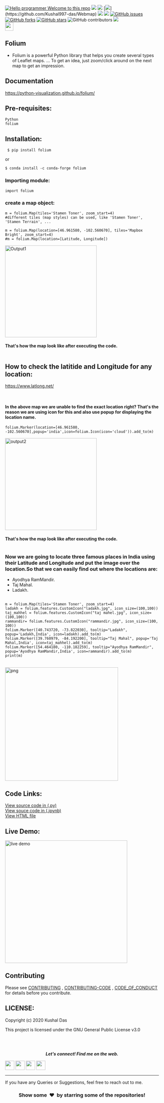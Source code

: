 [![Hello programmer Welcome to this repo](https://img.shields.io/badge/Hello!-Welcometothisrepo-brightgreen.svg?style=flat&logo=github)](https://github.com/kushal997-das)
![](https://img.shields.io/badge/Programming_Language-Python-blue.svg)
![](https://img.shields.io/badge/Status-Complete-green.svg)
[![](https://img.shields.io/github/license/Kushal997-das/Webmap.svg?)](https://github.com/Kushal997-das/Webmap)
[![](https://img.shields.io/github/languages/code-size/kushal997-das/Webmap.svg?style=plastic)](https://github.com/kushal997-das/Webmap)
[![](https://img.shields.io/github/languages/top/kushal997-das/Webmap.svg?style=plastic)](https://github.com/kushal997-das/Webmap)
[![GitHub issues](https://img.shields.io/github/issues/kushal997-das/Webmap.svg)](https://github.com/kushal997-das/Webmap/issues) [![GitHub forks](https://img.shields.io/github/forks/kushal997-das/Webmap.svg)](https://github.com/kushal997-das/Webmap/network) [![GitHub stars](https://img.shields.io/github/stars/Kushal997-das/Webmap.svg)](https://github.com/kushal997-das/Webmap/stargazers)
![GitHub contributors](https://img.shields.io/github/contributors/Kushal997-das/Webmap)
[![](https://mybinder.org/badge_logo.svg)](https://mybinder.org/v2/gh/python-visualization/folium/master?filepath=examples)
<br>
<img height="27" src="https://img.shields.io/badge/Webmap-pink.svg?&style=for-the-badge&logo=The&logoColor=red" />

Folium
-------
- Folium is a powerful Python library that helps you create several types of Leaflet maps. ... To get an idea, just zoom/click around on the next map to get an impression.

Documentation
----------------
https://python-visualization.github.io/folium/

Pre-requisites:
--------------
    Python
    folium
Installation:
------------

     $ pip install folium

or

    $ conda install -c conda-forge folium

### Importing module:
```python3
import folium
```
### create a map object:
```python3
m = folium.Map(tiles='Stamen Toner', zoom_start=4)
#different tiles (map styles) can be used, like 'Stamen Toner', 'Stamen Terrain', ...
```
```python3
m = folium.Map(location=[46.961580, -102.560670], tiles='Mapbox Bright', zoom_start=4)
#m = folium.Map(location=[Latitude, Longitude])
```

<img align="Center" alt="Output1"  width="300px" src="https://user-images.githubusercontent.com/61356005/208805554-2b0adde7-bc3f-4e65-9929-fbd7bd3a6cff.png" />



#### That's how the map look like after executing the code.<br><br>


How to check the latitide and Longitude for any location:
---------------------------------------------------------
https://www.latlong.net/

<br>

#### In the above map we are unable to find the exact location right? That's the reason we are using icon for this and also use popup for displaying the location name.<br>

```python3
folium.Marker(location=[46.961580, -102.560670],popup='india',icon=folium.Icon(icon='cloud')).add_to(m)
```

<img align='center' alt='output2' width='300px' src="https://user-images.githubusercontent.com/61356005/208805688-c39d12a9-f9ca-4386-a686-ab617a907af5.png"/>



#### That's how the map look like after executing the code. <br><br>


### Now we are going to locate three famous places in India using their Latitude and Longitude and put the image over the location.So that we can easily find out where the locations are:
- Ayodhya RamMandir.
- Taj Mahal.
- Ladakh.
<br><br>


```python3
m = folium.Map(tiles='Stamen Toner', zoom_start=4)
ladakh = folium.features.CustomIcon("ladakh.jpg", icon_size=(100,100))
taj_mahhel = folium.features.CustomIcon("taj mahel.jpg", icon_size=(100,100))
rammandir= folium.features.CustomIcon("rammandir.jpg", icon_size=(100, 100))
folium.Marker([40.743720, -73.822030], tooltip="Ladakh", popup='Ladakh,India', icon=ladakh).add_to(m)
folium.Marker([39.760979, -84.192200], tooltip="Taj Mahal", popup='Taj Mahal,India', icon=taj_mahhel).add_to(m)
folium.Marker([54.464180, -110.182259], tooltip="Ayodhya RamMandir", popup='Ayodhya RamMandir,India', icon=rammandir).add_to(m)
print(m)
```
<br>
<img align='center' alt='png' width='370px' src="https://user-images.githubusercontent.com/61356005/208805772-3fada78f-5e07-42b5-b1ef-4ed71a369725.png"/> <br>



Code Links:
----------

<a href="https://github.com/Kushal997-das/Webmap/blob/master/map.py">View source code in (.py)</a><br>
<a href="https://github.com/Kushal997-das/Webmap/blob/master/map1.ipynb">View souce code in (.ipynb)</a><br>
<a href="https://github.com/Kushal997-das/Webmap/blob/master/map.html">View HTML file</a> <br>


Live Demo:
---------------

<img align='center' alt='live demo' width='400px' src="https://user-images.githubusercontent.com/61356005/208805869-b8ab0838-eed9-4430-9b82-df07c18bfdb1.gif"/> <br>



Contributing
--------------
Please see [CONTRIBUTING](https://github.com/Kushal997-das/Webmap/blob/master/CONTRIBUTING.md) ,
[CONTRIBUTING-CODE](https://github.com/Kushal997-das/Webmap/blob/master/Contributing%20code.md) , [CODE_OF_CONDUCT](https://github.com/Kushal997-das/Webmap/blob/master/CODE_OF_CONDUCT.md) for details before you contribute. <br>

LICENSE:
---------
Copyright (c) 2020 Kushal Das

This project is licensed under the GNU General Public License v3.0

<br><br>

<p align="center">
  <b><i>Let's connect! Find me on the web.</i></b>

[<img height="30" src = "https://img.shields.io/badge/Youtube-%23E4405F.svg?&style=for-the-badge&logo=Youtube&logoColor=white">][Youtube] 
[<img height="30" src = "https://img.shields.io/badge/gmail-c14438?&style=for-the-badge&logo=gmail&logoColor=white">][gmail] 
[<img height="30" src="https://img.shields.io/badge/linkedin-blue.svg?&style=for-the-badge&logo=linkedin&logoColor=white" />][LinkedIn]
[<img height="30" src="https://img.shields.io/badge/github-black.svg?&style=for-the-badge&logo=github&logoColor=white" />][Github]
<br />
<hr />

[youtube]: https://www.youtube.com/channel/UCIHj6mNCMnSnmWLHOxzIESw?view_as=subscriber
[gmail]: mailto:daskushal980@gmail.com
[linkedin]: https://www.linkedin.com/in/kushal-das-7337421a9/
[github]: https://github.com/Kushal997-das/

If you have any Queries or Suggestions, feel free to reach out to me.

<h3 align="center">Show some &nbsp;❤️&nbsp; by starring some of the repositories!</h3>



